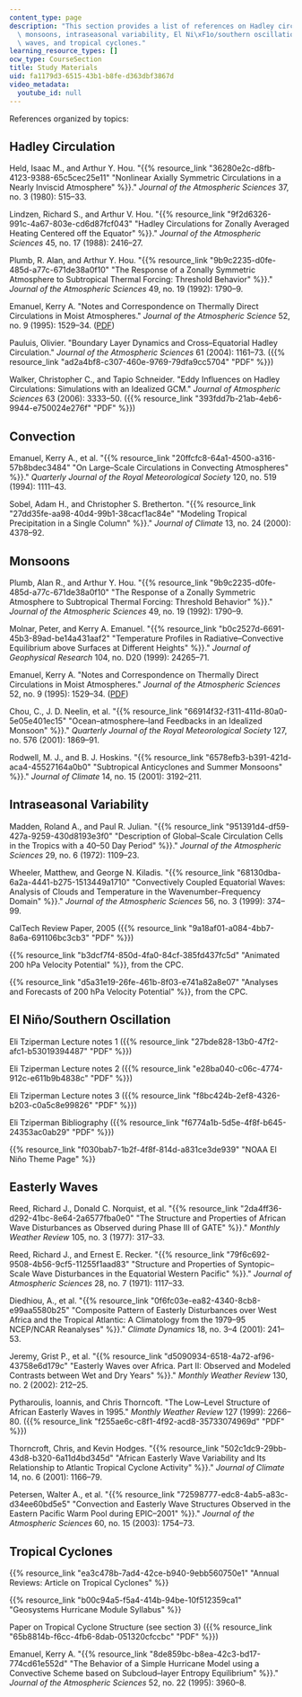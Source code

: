 ```yaml
---
content_type: page
description: "This section provides a list of references on Hadley circulation, convection,\
  \ monsoons, intraseasonal variability, El Ni\xF1o/southern oscillation, easterly\
  \ waves, and tropical cyclones."
learning_resource_types: []
ocw_type: CourseSection
title: Study Materials
uid: fa1179d3-6515-43b1-b8fe-d363dbf3867d
video_metadata:
  youtube_id: null
---
```


References organized by topics:

Hadley Circulation
------------------

Held, Isaac M., and Arthur Y. Hou. "{{% resource_link "36280e2c-d8fb-4123-9388-65c5cec25e11" "Nonlinear Axially Symmetric Circulations in a Nearly Inviscid Atmosphere" %}}." _Journal of the Atmospheric Sciences_ 37, no. 3 (1980): 515–33.

Lindzen, Richard S., and Arthur V. Hou. "{{% resource_link "9f2d6326-991c-4a67-803e-cd6d87fcf043" "Hadley Circulations for Zonally Averaged Heating Centered off the Equator" %}}." _Journal of the Atmospheric Sciences_ 45, no. 17 (1988): 2416–27.

Plumb, R. Alan, and Arthur Y. Hou. "{{% resource_link "9b9c2235-d0fe-485d-a77c-671de38a0f10" "The Response of a Zonally Symmetric Atmosphere to Subtropical Thermal Forcing: Threshold Behavior" %}}." _Journal of the Atmospheric Sciences_ 49, no. 19 (1992): 1790–9.

Emanuel, Kerry A. "Notes and Correspondence on Thermally Direct Circulations in Moist Atmospheres." _Journal of the Atmospheric Science_ 52, no. 9 (1995): 1529–34. ([PDF](ftp://texmex.mit.edu/pub/emanuel/PAPERS/thermal95.pdf))

Pauluis, Olivier. "Boundary Layer Dynamics and Cross–Equatorial Hadley Circulation." _Journal of the Atmospheric Sciences_ 61 (2004): 1161–73. ({{% resource_link "ad2a4bf8-c307-460e-9769-79dfa9cc5704" "PDF" %}})

Walker, Christopher C., and Tapio Schneider. "Eddy Influences on Hadley Circulations: Simulations with an Idealized GCM." _Journal of Atmospheric Sciences_ 63 (2006): 3333–50. ({{% resource_link "393fdd7b-21ab-4eb6-9944-e750024e276f" "PDF" %}})

Convection
----------

Emanuel, Kerry A., et al. "{{% resource_link "20ffcfc8-64a1-4500-a316-57b8bdec3484" "On Large–Scale Circulations in Convecting Atmospheres" %}}." _Quarterly Journal of the Royal Meteorological Society_ 120, no. 519 (1994): 1111–43.

Sobel, Adam H., and Christopher S. Bretherton. "{{% resource_link "27dd35fe-aa98-40d4-99b1-38cacf1ac84e" "Modeling Tropical Precipitation in a Single Column" %}}." _Journal of Climate_ 13, no. 24 (2000): 4378–92.

Monsoons
--------

Plumb, Alan R., and Arthur Y. Hou. "{{% resource_link "9b9c2235-d0fe-485d-a77c-671de38a0f10" "The Response of a Zonally Symmetric Atmosphere to Subtropical Thermal Forcing: Threshold Behavior" %}}." _Journal of the Atmospheric Sciences_ 49, no. 19 (1992): 1790–9.

Molnar, Peter, and Kerry A. Emanuel. "{{% resource_link "b0c2527d-6691-45b3-89ad-be14a431aaf2" "Temperature Profiles in Radiative–Convective Equilibrium above Surfaces at Different Heights" %}}." _Journal of Geophysical Research_ 104, no. D20 (1999): 24265–71.

Emanuel, Kerry A. "Notes and Correspondence on Thermally Direct Circulations in Moist Atmospheres." _Journal of the Atmospheric Sciences_ 52, no. 9 (1995): 1529–34. ([PDF](ftp://texmex.mit.edu/pub/emanuel/PAPERS/thermal95.pdf))

Chou, C., J. D. Neelin, et al. "{{% resource_link "66914f32-f311-411d-80a0-5e05e401ec15" "Ocean–atmosphere–land Feedbacks in an Idealized Monsoon" %}}." _Quarterly Journal of the Royal Meteorological Society_ 127, no. 576 (2001): 1869–91.

Rodwell, M. J., and B. J. Hoskins. "{{% resource_link "6578efb3-b391-421d-aca4-45527164a0b0" "Subtropical Anticyclones and Summer Monsoons" %}}." _Journal of Climate_ 14, no. 15 (2001): 3192–211.

Intraseasonal Variability
-------------------------

Madden, Roland A., and Paul R. Julian. "{{% resource_link "951391d4-df59-427a-9259-430d8193e3f0" "Description of Global–Scale Circulation Cells in the Tropics with a 40–50 Day Period" %}}." _Journal of the Atmospheric Sciences_ 29, no. 6 (1972): 1109–23.

Wheeler, Matthew, and George N. Kiladis. "{{% resource_link "68130dba-6a2a-4441-b275-1513449a1710" "Convectively Coupled Equatorial Waves: Analysis of Clouds and Temperature in the Wavenumber–Frequency Domain" %}}." _Journal of the Atmospheric Sciences_ 56, no. 3 (1999): 374–99.

CalTech Review Paper, 2005 ({{% resource_link "9a18af01-a084-4bb7-8a6a-691106bc3cb3" "PDF" %}})

{{% resource_link "b3dcf7f4-850d-4fa0-84cf-385fd437fc5d" "Animated 200 hPa Velocity Potential" %}}, from the CPC.

{{% resource_link "d5a31e19-26fe-461b-8f03-e741a82a8e07" "Analyses and Forecasts of 200 hPa Velocity Potential" %}}, from the CPC.

El Niño/Southern Oscillation
----------------------------

Eli Tziperman Lecture notes 1 ({{% resource_link "27bde828-13b0-47f2-afc1-b53019394487" "PDF" %}})

Eli Tziperman Lecture notes 2 ({{% resource_link "e28ba040-c06c-4774-912c-e611b9b4838c" "PDF" %}})

Eli Tziperman Lecture notes 3 ({{% resource_link "f8bc424b-2ef8-4326-b203-c0a5c8e99826" "PDF" %}})

Eli Tziperman Bibliography ({{% resource_link "f6774a1b-5d5e-4f8f-b645-24353ac0ab29" "PDF" %}})

{{% resource_link "f030bab7-1b2f-4f8f-814d-a831ce3de939" "NOAA El Niño Theme Page" %}}

Easterly Waves
--------------

Reed, Richard J., Donald C. Norquist, et al. "{{% resource_link "2da4ff36-d292-41bc-8e64-2a6577fba0e0" "The Structure and Properties of African Wave Disturbances as Observed during Phase III of GATE" %}}." _Monthly Weather Review_ 105, no. 3 (1977): 317–33.

Reed, Richard J., and Ernest E. Recker. "{{% resource_link "79f6c692-9508-4b56-9cf5-11255f1aad83" "Structure and Properties of Syntopic–Scale Wave Disturbances in the Equatorial Western Pacific" %}}." _Journal of Atmospheric Sciences_ 28, no. 7 (1971): 1117–33.

Diedhiou, A., et al. "{{% resource_link "0f6fc03e-ea82-4340-8cb8-e99aa5580b25" "Composite Pattern of Easterly Disturbances over West Africa and the Tropical Atlantic: A Climatology from the 1979–95 NCEP/NCAR Reanalyses" %}}." _Climate Dynamics_ 18, no. 3–4 (2001): 241–53.

Jeremy, Grist P., et al. "{{% resource_link "d5090934-6518-4a72-af96-43758e6d179c" "Easterly Waves over Africa. Part II: Observed and Modeled Contrasts between Wet and Dry Years" %}}." _Monthly Weather Review_ 130, no. 2 (2002): 212–25.

Pytharoulis, Ioannis, and Chris Thorncoft. "The Low–Level Structure of African Easterly Waves in 1995." _Monthly Weather Review_ 127 (1999): 2266–80. ({{% resource_link "f255ae6c-c8f1-4f92-acd8-35733074969d" "PDF" %}})

Thorncroft, Chris, and Kevin Hodges. "{{% resource_link "502c1dc9-29bb-43d8-b320-6a11d4bd345d" "African Easterly Wave Variability and Its Relationship to Atlantic Tropical Cyclone Activity" %}}." _Journal of Climate_ 14, no. 6 (2001): 1166–79.

Petersen, Walter A., et al. "{{% resource_link "72598777-edc8-4ab5-a83c-d34ee60bd5e5" "Convection and Easterly Wave Structures Observed in the Eastern Pacific Warm Pool during EPIC–2001" %}}." _Journal of the Atmospheric Sciences_ 60, no. 15 (2003): 1754–73.

Tropical Cyclones
-----------------

{{% resource_link "ea3c478b-7ad4-42ce-b940-9ebb560750e1" "Annual Reviews: Article on Tropical Cyclones" %}}

{{% resource_link "b00c94a5-f5a4-414b-94be-10f512359ca1" "Geosystems Hurricane Module Syllabus" %}}

Paper on Tropical Cyclone Structure (see section 3) ({{% resource_link "65b8814b-f6cc-4fb6-8dab-051320cfccbc" "PDF" %}})

Emanuel, Kerry A. "{{% resource_link "8de859bc-b8ea-42c3-bd17-774cd61e552d" "The Behavior of a Simple Hurricane Model using a Convective Scheme based on Subcloud–layer Entropy Equilibrium" %}}." _Journal of the Atmospheric Sciences_ 52, no. 22 (1995): 3960–8.